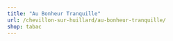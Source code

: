 ```yaml
---
title: "Au Bonheur Tranquille"
url: /chevillon-sur-huillard/au-bonheur-tranquille/
shop: tabac
---
```

